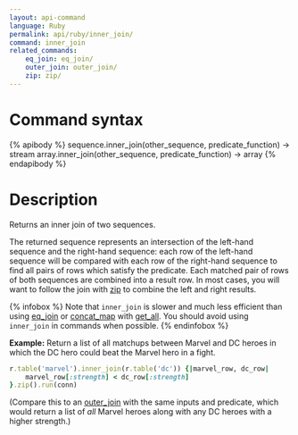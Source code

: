 ```yaml
---
layout: api-command
language: Ruby
permalink: api/ruby/inner_join/
command: inner_join
related_commands:
    eq_join: eq_join/
    outer_join: outer_join/
    zip: zip/
---
```


# Command syntax #

{% apibody %}
sequence.inner_join(other_sequence, predicate_function) &rarr; stream
array.inner_join(other_sequence, predicate_function) &rarr; array
{% endapibody %}

# Description #

Returns an inner join of two sequences.

The returned sequence represents an intersection of the left-hand sequence and the right-hand sequence: each row of the left-hand sequence will be compared with each row of the right-hand sequence to find all pairs of rows which satisfy the predicate. Each matched pair of rows of both sequences are combined into a result row. In most cases, you will want to follow the join with [zip](/api/ruby/zip) to combine the left and right results.

{% infobox %}
Note that `inner_join` is slower and much less efficient than using [eq_join](/api/ruby/eq_join/) or [concat_map](/api/ruby/concat_map/) with [get_all](/api/ruby/get_all/). You should avoid using `inner_join` in commands when possible.
{% endinfobox %}

__Example:__ Return a list of all matchups between Marvel and DC heroes in which the DC hero could beat the Marvel hero in a fight.

```rb
r.table('marvel').inner_join(r.table('dc')) {|marvel_row, dc_row|
    marvel_row[:strength] < dc_row[:strength]
}.zip().run(conn)
```

<!-- stop -->

(Compare this to an [outer_join](/api/ruby/outer_join) with the same inputs and predicate, which would return a list of *all* Marvel heroes along with any DC heroes with a higher strength.)
